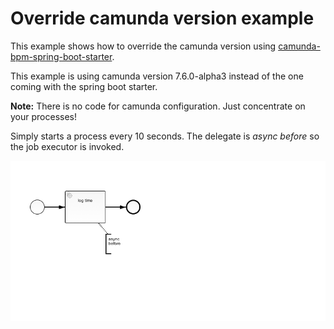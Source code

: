 # Override camunda version example
This example shows how to override the camunda version using [camunda-bpm-spring-boot-starter](https://github.com/camunda/camunda-bpm-spring-boot-starter).

This example is using camunda version 7.6.0-alpha3 instead of the one coming with the spring boot starter.

**Note:** There is no code for camunda configuration. Just concentrate on your processes!

Simply starts a process every 10 seconds. The delegate is _async before_ so the job executor is invoked.

![example.bpmn](src/main/resources/example.png)
